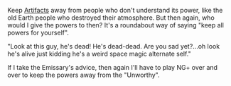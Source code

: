 Keep [Artifacts](Main%20Quest/Artifacts.md) away from people who don't understand its power, like the old Earth people who destroyed their atmosphere. But then again, who would I give the powers to then? It's a roundabout way of saying "keep all powers for yourself".

"Look at this guy, he's dead! He's dead-dead. Are you sad yet?...oh look he's alive just kidding he's a weird space magic alternate self."

If I take the Emissary's advice, then again I'll have to play NG+ over and over to keep the powers away from the "Unworthy".